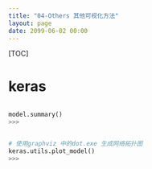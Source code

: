 ```yaml
---
title: "04-Others 其他可视化方法"
layout: page
date: 2099-06-02 00:00
---
```

[TOC]


# keras
```python 

model.summary()
>>>


# 使用graphviz 中的dot.exe 生成网络拓扑图
keras.utils.plot_model()
>>>

```